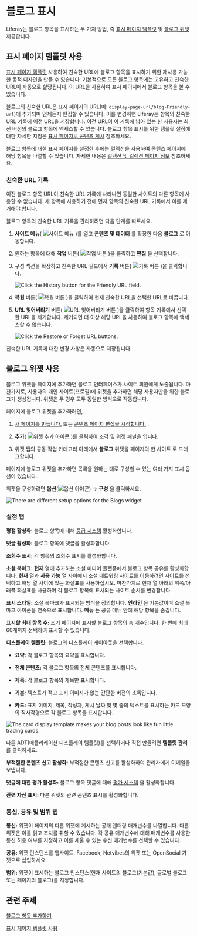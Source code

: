 # 블로그 표시

Liferay는 블로그 항목을 표시하는 두 가지 방법, 즉 [표시 페이지 템플릿](#using-display-page-templates) 및 [블로그 위젯](#using-the-blogs-widget) 제공합니다.

## 표시 페이지 템플릿 사용

[표시 페이지 템플릿](../../site-building/displaying-content/using-display-page-templates.md) 사용하여 친숙한 URL에 블로그 항목을 표시하기 위한 재사용 가능한 동적 디자인을 만들 수 있습니다. 기본적으로 모든 블로그 항목에는 고유하고 친숙한 URL이 자동으로 할당됩니다. 이 URL을 사용하여 표시 페이지에서 블로그 항목을 볼 수 있습니다.

블로그의 친숙한 URL은 표시 페이지의 URL(예: `display-page-url/blog-Friendly-url`)에 추가되며 언제든지 편집할 수 있습니다. 이를 변경하면 Liferay는 항목의 친숙한 URL 기록에 이전 URL을 저장합니다. 이전 URL이 이 기록에 남아 있는 한 사용자는 최신 버전의 블로그 항목에 액세스할 수 있습니다. 블로그 항목 표시를 위한 템플릿 설정에 대한 자세한 지침은 [표시 페이지로 콘텐츠 게시](../../site-building/displaying-content/using-display-page-templates/publishing-content-with-display-pages.md) 참조하세요.

블로그 항목에 대한 표시 페이지를 설정한 후에는 컬렉션을 사용하여 콘텐츠 페이지에 해당 항목을 나열할 수 있습니다. 자세한 내용은 [컬렉션 및 컬렉션 페이지 정보](../../site-building/displaying-content/collections-and-collection-pages/about-collections-and-collection-pages.md) 참조하세요.

<!-- It would be a good idea do include use cases here to exemplify what was said -->

### 친숙한 URL 기록

이전 블로그 항목 URL이 친숙한 URL 기록에 나타나면 동일한 사이트의 다른 항목에 사용할 수 없습니다. 새 항목에 사용하기 전에 먼저 항목의 친숙한 URL 기록에서 이를 제거해야 합니다.

블로그 항목의 친숙한 URL 기록을 관리하려면 다음 단계를 따르세요.

1. **사이트 메뉴**( ![사이트 메뉴](../../images/icon-product-menu.png) )를 열고 **콘텐츠 및 데이터** 를 확장한 다음 **블로그** 로 이동합니다.

1. 원하는 항목에 대해 **작업** 버튼( ![작업 버튼](../../images/icon-actions.png) )을 클릭하고 **편집** 을 선택합니다.

1. 구성 섹션을 확장하고 친숙한 URL 필드에서 **기록** 버튼( ![기록 버튼](../../images/icon-history.png) )을 클릭합니다.

   ![Click the History button for the Friendly URL field.](./displaying-blogs/images/01.png)

1. **복원** 버튼( ![복원 버튼](../../images/icon-restore2.png) )을 클릭하여 현재 친숙한 URL을 선택한 URL로 바꿉니다.

1. **URL 잊어버리기** 버튼( ![URL 잊어버리기 버튼](../../images/icon-delete.png) )을 클릭하여 항목 기록에서 선택한 URL을 제거합니다. 제거되면 더 이상 해당 URL을 사용하여 블로그 항목에 액세스할 수 없습니다.

   ![Click the Restore or Forget URL buttons.](./displaying-blogs/images/02.png)

친숙한 URL 기록에 대한 변경 사항은 자동으로 저장됩니다.

## 블로그 위젯 사용

블로그 위젯을 페이지에 추가하면 블로그 인터페이스가 사이트 회원에게 노출됩니다. 마찬가지로, 사용자의 개인 사이트(프로필)에 위젯을 추가하면 해당 사용자만을 위한 블로그가 생성됩니다. 위젯은 두 경우 모두 동일한 방식으로 작동합니다.

페이지에 블로그 위젯을 추가하려면,

1. [새 페이지를 만듭니다.](../../site-building/creating-pages/adding-pages/adding-a-page-to-a-site.md) 또는 [콘텐츠 페이지 편집을 시작합니다.](../../site-building/creating-pages/using-content-pages/adding-elements-to-content-pages.md) .

1. **추가**( ![위젯 추가 아이콘](../../images/icon-add-widget.png) )를 클릭하여 조각 및 위젯 패널을 엽니다.

1. 위젯 탭의 공동 작업 카테고리 아래에서 **블로그** 위젯을 페이지의 한 사이트
로 드래그합니다.

페이지에 블로그 위젯을 추가하면 목록을 원하는 대로 구성할 수 있는 여러 가지 표시 옵션이 있습니다.

위젯을 구성하려면 **옵션**(![옵션 아이콘](../../images/icon-app-options.png)) &rarr; **구성** 을 클릭하세요.

![There are different setup options for the Blogs widget](displaying-blogs/images/03.png)

### 설정 탭

**평점 활성화:** 블로그 항목에 대해 [등급 시스템](../../collaboration-and-social/social-toolse/using-the-ratings-system.md) 활성화합니다.

**댓글 활성화:** 블로그 항목에 댓글을 활성화합니다.

**조회수 표시:** 각 항목의 조회수 표시를 활성화합니다.

**소셜 북마크:** **현재** 열에 추가하는 소셜 미디어 플랫폼에서 블로그 항목 공유를 활성화합니다. **현재** 열과 **사용 가능** 열 사이에서 소셜 네트워킹 사이트를 이동하려면 사이트를 선택하고 해당 열 사이에 있는 화살표를 사용하십시오. 마찬가지로 현재 열 아래의 위쪽/아래쪽 화살표를 사용하여 각 블로그 항목에 표시되는 사이트 순서를 변경합니다.

**표시 스타일:** 소셜 북마크가 표시되는 방식을 정의합니다. **인라인** 은 기본값이며 소셜 북마크 아이콘을 연속으로 표시합니다. **메뉴** 는 공유 메뉴 안에 해당 항목을 숨깁니다.

**표시할 최대 항목 수:** 초기 페이지에 표시할 블로그 항목의 총 개수입니다. 한 번에 최대 60개까지 선택하여 표시할 수 있습니다.

**디스플레이 템플릿:** 블로그의 디스플레이 레이아웃을 선택합니다.

* **요약:** 각 블로그 항목의 요약을 표시합니다.

* **전체 콘텐츠:** 각 블로그 항목의 전체 콘텐츠를 표시합니다.

* **제목:** 각 블로그 항목의 제목만 표시합니다.

* **기본:** 텍스트가 적고 표지 이미지가 없는 간단한 버전의 초록입니다.

* **카드:** 표지 이미지, 제목, 작성자, 게시 날짜 및 몇 줄의 텍스트를 표시하는 카드 모양의 직사각형으로 각 블로그 항목을 표시합니다.

![The card display template makes your blog posts look like fun little trading cards.](displaying-blogs/images/04.png)

다른 ADT(애플리케이션 디스플레이 템플릿)를 선택하거나 직접 만들려면 **템플릿 관리** 를 클릭하세요.

**부적절한 콘텐츠 신고 활성화:** 부적절한 콘텐츠 신고를 활성화하여 관리자에게 이메일을 보냅니다.

**댓글에 대한 평가 활성화:** 블로그 항목 댓글에 대해 [평가 시스템](../../collaboration-and-social/social-tools/using-the-ratings-system.md) 을 활성화합니다.

**관련 자산 표시:** 다른 위젯의 관련 콘텐츠 표시를 활성화합니다.

### 통신, 공유 및 범위 탭

**통신:** 위젯이 페이지의 다른 위젯에 게시하는 공개 렌더링 매개변수를 나열합니다. 다른 위젯은 이를 읽고 조치를 취할 수 있습니다. 각 공유 매개변수에 대해 매개변수를 사용한 통신 허용 여부를 지정하고 이를 채울 수 있는 수신 매개변수를 선택할 수 있습니다.

**공유:** 위젯 인스턴스를 웹사이트, Facebook, Netvibes의 위젯 또는 OpenSocial 가젯으로 삽입하세요.

**범위:** 위젯이 표시하는 블로그 인스턴스(현재 사이트의 블로그(기본값), 글로벌 블로그 또는 페이지의 블로그)를 지정합니다.

## 관련 주제

[블로그 항목 추가하기](./adding-blog-entries.md)

[표시 페이지 템플릿 사용](../../site-building/displaying-content/using-display-page-templates.md)
